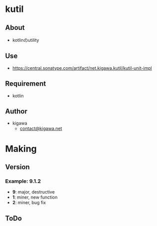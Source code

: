 # kutil

## About

* kotlinのutility

## Use

* https://central.sonatype.com/artifact/net.kigawa.kutil/kutil-unit-impl

## Requirement

* kotlin

## Author

* kigawa
    * contact@kigawa.net

# Making

## Version

### Example: 9.1.2

* **9**: major, destructive
* **1**: miner, new function
* **2**: miner, bug fix

## ToDo
